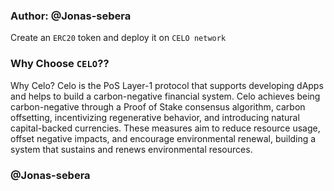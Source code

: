 ### Author: @Jonas-sebera

Create an `ERC20` token and deploy it on `CELO network`

### Why Choose `CELO`??
Why Celo? Celo is the PoS Layer-1 protocol that supports developing dApps and helps to build a carbon-negative financial system. Celo achieves being carbon-negative through a Proof of Stake consensus algorithm, carbon offsetting, incentivizing regenerative behavior, and introducing natural capital-backed currencies. These measures aim to reduce resource usage, offset negative impacts, and encourage environmental renewal, building a system that sustains and renews environmental resources.

### @Jonas-sebera